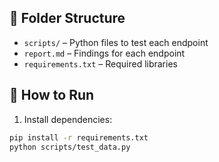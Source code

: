 ## 📂 Folder Structure

- `scripts/` – Python files to test each endpoint
- `report.md` – Findings for each endpoint
- `requirements.txt` – Required libraries

## 🚀 How to Run

1. Install dependencies:
```bash
pip install -r requirements.txt
python scripts/test_data.py

